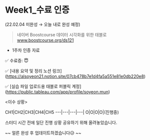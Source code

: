 # Week1_수료 인증 
(22.02.04 미완성 → 오늘 내로 완성 예정)

> 네이버 Boostcourse 데이터 시각화를 위한 태블로 www.boostcourse.org/ds121 




* 1주차 인증 자료

✅ 수료증: 😇

✅ [내용 요약 및 정리 노션 링크] (https://alsoyeon21.notion.site/07cb478b7e1d4fa5a551e81e0db220e8)

✅ [실습 파일 업로드용 태블로 퍼블릭 계정] (https://public.tableau.com/app/profile/soyeon.mun)


<이수 상황>

CH1|CH2|CH3|CH4|CH5
---|---|---|---|
O|O|O|O|(진행중)




스터디 시간 전에 일단 진행 상황 공유하기 위해 올려놓았습니다.

~~ 얼른 완성 후 업데이트하겠습니다😥 ~~
